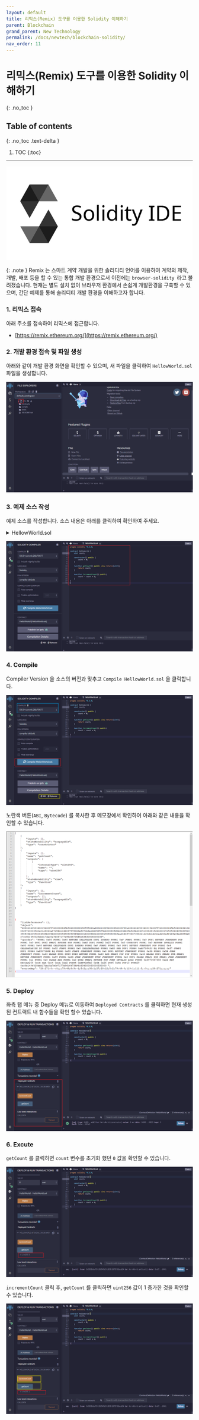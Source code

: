```yaml
---
layout: default
title: 리믹스(Remix) 도구를 이용한 Solidity 이해하기
parent: Blockchain
grand_parent: New Technology
permalink: /docs/newtech/blockchain-solidity/
nav_order: 11
---
```


# 리믹스(Remix) 도구를 이용한 Solidity 이해하기
{: .no_toc }

## Table of contents
{: .no_toc .text-delta }

1. TOC
{:toc}



---

 


![example](/assets/images/solidity0.png)

{: .note }
Remix 는 스마트 계약 개발을 위한 솔리디티 언어를 이용하여 계약의 제작, 개발, 배포 등을 할 수 있는 통합 개발 환경으로서 이전에는 `browser-solidity `라고 불려졌습니다. 현재는 별도 설치 없이 브라우저 환경에서 손쉽게 개발환경을 구축할 수 있으며, 간단 예제를 통해 솔리디티 개발 환경을 이해하고자 합니다.
 

### 1. 리믹스 접속 


아래 주소를 접속하여 리믹스에 접근합니다.

- [https://remix.ethereum.org/](https://remix.ethereum.org/)



### 2. 개발 환경 접속 및 파일 생성
아래와 같이 개발 환경 화면을 확인할 수 있으며, 새 파일을 클릭하여 `HellowWorld.sol` 파일을 생성합니다.


![example](/assets/images/solidity1.png)

 


### 3. 예제 소스 작성

예제 소스를 작성합니다. 
소스 내용은 아래를 클릭하여 확인하여 주세요.

<details>
<summary>HellowWorld.sol</summary>
<div markdown="1">

```javascript
pragma solidity ^0.6.0; 

contract HelloWorld { 
    uint count;
    
    constructor() public {
        count = 0;
    }
    
    function getCount() public view returns(uint){
        return count;
    }
    
    function incrementCount() public{
        count = count + 1;
    }
}
```
</div>
</details>


![example](/assets/images/solidity2.png)


### 4. Compile

Compiler Version 을 소스의 버전과 맞추고 `Compile HellowWorld.sol` 을 클릭합니다.

![example](/assets/images/solidity3.png)

노란색 버튼(`ABI`, `Bytecode`) 를 복사한 후 메모장에서 확인하여 아래와 같은 내용을 확인할 수 있습니다. 


![example](/assets/images/solidity4.png)



### 5. Deploy

좌측 탭 메뉴 중 Deploy 메뉴로 이동하여 `Deployed Contracts` 를 클릭하면 현재 생성된 컨트랙트 내 함수들을 확인 할수 있습니다.

![example](/assets/images/solidity5.png)


### 6. Excute

`getCount` 를 클릭하면 `count` 변수를 초기화 했던 `0` 값을 확인할 수 있습니다.

![example](/assets/images/solidity6.png)

 `incrementCount` 클릭 후, `getCount` 를 클릭하면 `uint256` 값이 1 증가한 것을 확인할 수 있습니다. 


![example](/assets/images/solidity7.png)






